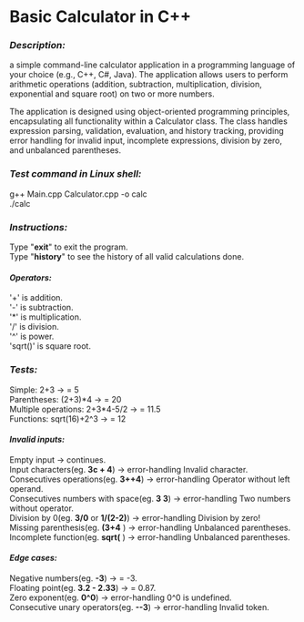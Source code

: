# Basic Calculator in C++

### *Description:*

a simple command-line calculator application in a programming language of your choice (e.g., C++, C#, Java). The application allows users to perform arithmetic operations (addition, subtraction, multiplication, division, exponential and square root) on two or more numbers.  

The application is designed using object-oriented programming principles, encapsulating all functionality within a Calculator class. The class handles expression parsing, validation, evaluation, and history tracking, providing error handling for invalid input, incomplete expressions, division by zero, and unbalanced parentheses.



### *Test command in Linux shell:*

g++ Main.cpp Calculator.cpp -o calc  
./calc  



### *Instructions:*

Type "**exit**" to exit the program.  
Type "**history**" to see the history of all valid calculations done.  



#### *Operators:*

'+' is addition.  
'-' is subtraction.  
'\*' is multiplication.  
'/' is division.  
'^' is power.  
'sqrt()' is square root.  



### *Tests:*

Simple: 2+3 -> = 5  
Parentheses: (2+3)\*4 -> = 20  
Multiple operations: 2+3\*4-5/2 -> = 11.5  
Functions: sqrt(16)+2^3 -> = 12  



#### *Invalid inputs:*

Empty input -> continues.  
Input characters(eg. **3c + 4**) -> error-handling Invalid character.  
Consecutives operations(eg. **3++4**) -> error-handling Operator without left operand.  
Consecutives numbers with space(eg. **3 3**) -> error-handling Two numbers without operator.  
Division by 0(eg. **3/0** or **1/(2-2)**) -> error-handling Division by zero!  
Missing parenthesis(eg. **(3+4** ) -> error-handling Unbalanced parentheses.  
Incomplete function(eg. **sqrt(** ) -> error-handling Unbalanced parentheses.  



#### *Edge cases:*

Negative numbers(eg. **-3**) -> = -3.  
Floating point(eg. **3.2 - 2.33**) -> = 0.87.  
Zero exponent(eg. **0^0**) -> error-handling 0^0 is undefined.  
Consecutive unary operators(eg. **--3**) -> error-handling Invalid token.  

